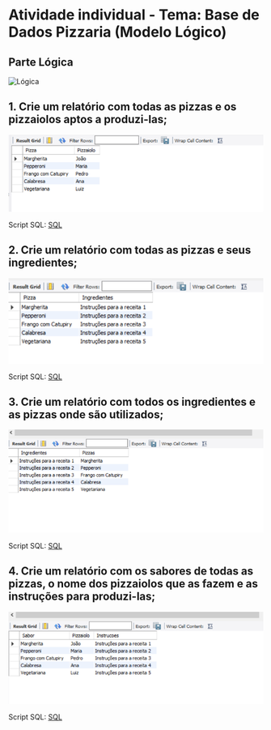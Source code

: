 # Atividade individual - Tema: Base de Dados Pizzaria (Modelo Lógico)

## Parte Lógica

![Lógica](Modelo%20Lógico.png)


## 1. Crie um relatório com todas as pizzas e os pizzaiolos aptos a produzi-las;

![PNG](1.png)

Script SQL:
[SQL](Main.sql)

## 2. Crie um relatório com todas as pizzas e seus ingredientes;

![PNG](2.png)

Script SQL:
[SQL](Main%202.sql)

## 3. Crie um relatório com todos os ingredientes e as pizzas onde são utilizados;

![PNG](3.png)

Script SQL:
[SQL](Main%203.sql)

## 4. Crie um relatório com os sabores de todas as pizzas, o nome dos pizzaiolos que as fazem e as instruções para produzi-las;

![PNG](4.png)

Script SQL:
[SQL](Main%204.sql)
